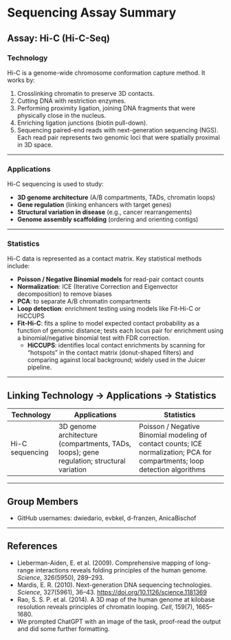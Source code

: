 # Sequencing Assay Summary
## Assay: Hi-C (Hi-C-Seq)
### Technology
Hi-C is a genome-wide chromosome conformation capture method.
It works by:
1. Crosslinking chromatin to preserve 3D contacts.
2. Cutting DNA with restriction enzymes.
3. Performing proximity ligation, joining DNA fragments that were physically close in the nucleus.
4. Enriching ligation junctions (biotin pull-down).
5. Sequencing paired-end reads with next-generation sequencing (NGS).
Each read pair represents two genomic loci that were spatially proximal in 3D space.
---
### Applications
Hi-C sequencing is used to study:
- **3D genome architecture** (A/B compartments, TADs, chromatin loops)
- **Gene regulation** (linking enhancers with target genes)
- **Structural variation in disease** (e.g., cancer rearrangements)
- **Genome assembly scaffolding** (ordering and orienting contigs)
---
### Statistics
Hi-C data is represented as a contact matrix. Key statistical methods include:
- **Poisson / Negative Binomial models** for read-pair contact counts
- **Normalization**: ICE (Iterative Correction and Eigenvector decomposition) to remove biases
- **PCA**: to separate A/B chromatin compartments
- **Loop detection**: enrichment testing using models like Fit-Hi-C or HiCCUPS
- **Fit-Hi-C**: fits a spline to model expected contact probability as a function of genomic distance; tests each locus pair for enrichment using a binomial/negative binomial test with FDR correction.
  - **HiCCUPS**: identifies local contact enrichments by scanning for “hotspots” in the contact matrix (donut-shaped filters) and comparing against local background; widely used in the Juicer pipeline.
---
## Linking Technology → Applications → Statistics
| Technology      | Applications                              | Statistics                                      |
|-----------------|-------------------------------------------|------------------------------------------------|
| Hi-C sequencing | 3D genome architecture (compartments, TADs, loops); gene regulation; structural variation | Poisson / Negative Binomial modeling of contact counts; ICE normalization; PCA for compartments; loop detection algorithms |
---
## Group Members
- GitHub usernames: dwiedario, evbkel, d-franzen, AnicaBischof
---
## References
- Lieberman-Aiden, E. et al. (2009). Comprehensive mapping of long-range interactions reveals folding principles of the human genome. *Science*, 326(5950), 289–293.
- Mardis, E. R. (2010). Next-generation DNA sequencing technologies. *Science*, 327(5961), 36–43. https://doi.org/10.1126/science.1181369
- Rao, S. S. P. et al. (2014). A 3D map of the human genome at kilobase resolution reveals principles of chromatin looping. *Cell*, 159(7), 1665–1680.
- We prompted ChatGPT with an image of the task, proof-read the output and did some further formatting.
